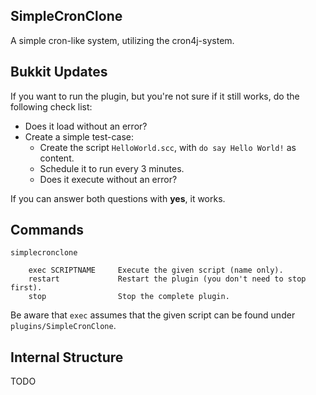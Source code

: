 SimpleCronClone
---------------

A simple cron-like system, utilizing the cron4j-system.


Bukkit Updates
--------------

If you want to run the plugin, but you're not sure if it still works, do the following check list:

 * Does it load without an error?
 * Create a simple test-case:
   * Create the script `HelloWorld.scc`, with `do say Hello World!` as content.
   * Schedule it to run every 3 minutes.
   * Does it execute without an error?

If you can answer both questions with **yes**, it works.


Commands
--------

    simplecronclone

        exec SCRIPTNAME     Execute the given script (name only).
        restart             Restart the plugin (you don't need to stop first).
        stop                Stop the complete plugin.


Be aware that `exec` assumes that the given script can be found under `plugins/SimpleCronClone`.


Internal Structure
------------------

TODO
